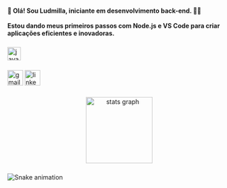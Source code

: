 <h4 align="left">👋 Olá! Sou Ludmilla, iniciante em desenvolvimento back-end. 👩‍💻<br><br> Estou dando meus primeiros passos com Node.js e VS Code para criar aplicações eficientes e inovadoras.</h4>

###

<div align="left">
  <img src="https://cdn.jsdelivr.net/gh/devicons/devicon/icons/javascript/javascript-original.svg" height="30" alt="javascript logo"  />
</div>

###

<div align="left">
  <img src="https://img.shields.io/static/v1?message=Gmail&logo=gmail&label=&color=D14836&logoColor=&labelColor=&style=for-the-badge" height="35" alt="gmail logo"  />
  <a href="www.linkedin.com/in/ludmilla-souza-lima-a597a92a4" target="_blank">
    <img src="https://img.shields.io/static/v1?message=LinkedIn&logo=linkedin&label=&color=0077B5&logoColor=white&labelColor=&style=for-the-badge" height="35" alt="linkedin logo"  />
  </a>
</div>

###

<div align="center">
  <img src="https://github-readme-stats.vercel.app/api?username=milladevs&hide_title=false&hide_rank=false&show_icons=true&include_all_commits=true&count_private=true&disable_animations=false&theme=dracula&locale=en&hide_border=false" height="150" alt="stats graph"  />
</div>

###

<img src="https://raw.githubusercontent.com/milladevs/milladevs/output/snake.svg" alt="Snake animation" />

###
